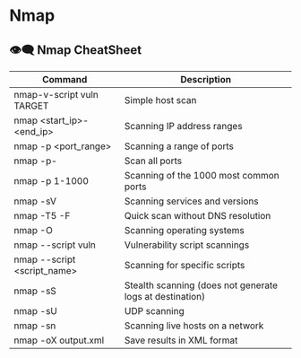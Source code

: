 # Nmap

## 👁️‍🗨️​ Nmap CheatSheet

| Command                                       | Description                                            |
|-----------------------------|--------------------------------------------------------|
| nmap-v-script vuln TARGET                   | Simple host scan                                       |
| nmap <start_ip>-<end_ip>                    | Scanning IP address ranges                             |   
| nmap -p <port_range> <host>                 | Scanning a range of ports                              |
| nmap -p- <host>                             | Scan all ports                                         |
| nmap -p 1-1000 <host>                       | Scanning of the 1000 most common ports                 |
| nmap -sV <host>                             | Scanning services and versions                         |
| nmap -T5 -F <host>                          | Quick scan without DNS resolution                      |
| nmap -O <host>                              | Scanning operating systems                             |
| nmap --script vuln <host>                   | Vulnerability script scannings                         |
| nmap --script <script_name> <host>          | Scanning for specific scripts                   |
| nmap -sS <host>                             | Stealth scanning (does not generate logs at destination)|
| nmap -sU <host>                             | UDP scanning                                           |
| nmap -sn <network>                          | Scanning live hosts on a network                       |
| nmap -oX output.xml <host>                  | Save results in XML format                             |

